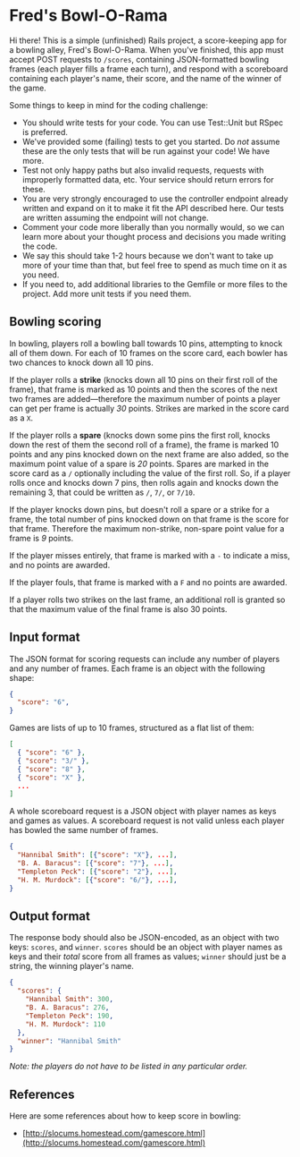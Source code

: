 Fred's Bowl-O-Rama
==================
Hi there! This is a simple (unfinished) Rails project, a score-keeping app for
a bowling alley, Fred's Bowl-O-Rama. When you've finished, this app must accept
POST requests to `/scores`, containing JSON-formatted bowling frames (each
player fills a frame each turn), and respond with a scoreboard containing each
player's name, their score, and the name of the winner of the game.

Some things to keep in mind for the coding challenge:

  * You should write tests for your code. You can use Test::Unit but RSpec is
    preferred.
  * We've provided some (failing) tests to get you started. Do _not_ assume
    these are the only tests that will be run against your code! We have more.
  * Test not only happy paths but also invalid requests, requests with
    improperly formatted data, etc. Your service should return errors for
    these.
  * You are very strongly encouraged to use the controller endpoint already
    written and expand on it to make it fit the API described here. Our tests
    are written assuming the endpoint will not change.
  * Comment your code more liberally than you normally would, so we can learn
    more about your thought process and decisions you made writing the code.
  * We say this should take 1-2 hours because we don't want to take up more of
    your time than that, but feel free to spend as much time on it as you need.
  * If you need to, add additional libraries to the Gemfile or more files to
    the project. Add more unit tests if you need them.

## Bowling scoring

In bowling, players roll a bowling ball towards 10 pins, attempting to knock
all of them down. For each of 10 frames on the score card, each bowler has two
chances to knock down all 10 pins.

If the player rolls a **strike** (knocks down all 10 pins on their first roll
of the frame), that frame is marked as 10 points and then the scores of the
next two frames are added—therefore the maximum number of points a player can
get per frame is actually _30_ points. Strikes are marked in the score card as
a `X`.

If the player rolls a **spare** (knocks down some pins the first roll, knocks
down the rest of them the second roll of a frame), the frame is marked 10
points and any pins knocked down on the next frame are also added, so the
maximum point value of a spare is _20_ points. Spares are marked in the score
card as a `/` optionally including the value of the first roll. So, if a player
rolls once and knocks down 7 pins, then rolls again and knocks down the
remaining 3, that could be written as `/`, `7/`, or `7/10`.

If the player knocks down pins, but doesn't roll a spare or a strike for a
frame, the total number of pins knocked down on that frame is the score for
that frame. Therefore the maximum non-strike, non-spare point value for a frame
is _9_ points.

If the player misses entirely, that frame is marked with a `-` to indicate a
miss, and no points are awarded.

If the player fouls, that frame is marked with a `F` and no points are awarded.

If a player rolls two strikes on the last frame, an additional roll is granted
so that the maximum value of the final frame is also 30 points.

## Input format

The JSON format for scoring requests can include any number of players and any
number of frames. Each frame is an object with the following shape:

```json
{
  "score": "6",
}
```

Games are lists of up to 10 frames, structured as a flat list of them:

```json
[
  { "score": "6" },
  { "score": "3/" },
  { "score": "8" },
  { "score": "X" },
  ...
]
```

A whole scoreboard request is a JSON object with player names as keys and games
as values. A scoreboard request is not valid unless each player has bowled the
same number of frames.

```json
{
  "Hannibal Smith": [{"score": "X"}, ...],
  "B. A. Baracus": [{"score": "7"}, ...],
  "Templeton Peck": [{"score": "2"}, ...],
  "H. M. Murdock": [{"score": "6/"}, ...],
}
```

## Output format

The response body should also be JSON-encoded, as an object with two keys:
`scores`, and `winner`. `scores` should be an object with player names as
keys and their _total_ score from all frames as values; `winner` should just be
a string, the winning player's name.

```json
{
  "scores": {
    "Hannibal Smith": 300,
    "B. A. Baracus": 276,
    "Templeton Peck": 190,
    "H. M. Murdock": 110
  },
  "winner": "Hannibal Smith"
}
```

_Note: the players do not have to be listed in any particular order._

## References

Here are some references about how to keep score in bowling:

  * [http://slocums.homestead.com/gamescore.html](http://slocums.homestead.com/gamescore.html)
